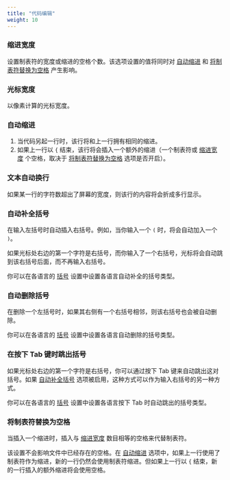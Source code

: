 ```yaml
---
title: "代码编辑"
weight: 10
---
```


### 缩进宽度

设置制表符的宽度或缩进的空格个数。该选项设置的值将同时对 [自动缩进](#自动缩进) 和 [将制表符替换为空格](#将制表符替换为空格) 产生影响。

### 光标宽度

以像素计算的光标宽度。

### 自动缩进

1.  当代码另起一行时，该行将和上一行拥有相同的缩进。
2.  如果上一行以 `{` 结束，该行将会插入一个额外的缩进（一个制表符或 [缩进宽度](#缩进宽度) 个空格，取决于 [将制表符替换为空格](#将制表符替换为空格) 选项是否开启）。

### 文本自动换行

如果某一行的字符数超出了屏幕的宽度，则该行的内容将会折成多行显示。

### 自动补全括号

在输入左括号时自动插入右括号。例如，当你输入一个 `(` 时，将会自动加入一个 `)`。

如果光标处右边的第一个字符是右括号，而你输入了一个右括号，光标将会自动跳到该右括号后面，而不再输入右括号。

你可以在各语言的 [括号](../language/\_index.zh.md#括号) 设置中设置各语言自动补全的括号类型。

### 自动删除括号

在删除一个左括号时，如果其右侧有一个右括号相邻，则该右括号也会被自动删除。

你可以在各语言的 [括号](../language/\_index.zh.md#括号) 设置中设置各语言自动删除的括号类型。

### 在按下 Tab 键时跳出括号

如果光标处右边的第一个字符是右括号，你可以通过按下 Tab 键来自动跳出这对括号。如果 [自动补全括号](#自动补全括号) 选项被启用，这种方式可以作为输入右括号的另一种方式。

你可以在各语言的 [括号](../language/\_index.zh.md#括号) 设置中设置各语言按下 Tab 时自动跳出的括号类型。

### 将制表符替换为空格

当插入一个缩进时，插入与 [缩进宽度](#缩进宽度) 数目相等的空格来代替制表符。

该设置不会影响文件中已经存在的空格。在 [自动缩进](#自动缩进) 选项中，如果上一行使用了制表符作为缩进，新的一行仍然会使用制表符缩进。但如果上一行以 `{` 结束，新的一行插入的额外缩进将会使用空格。
